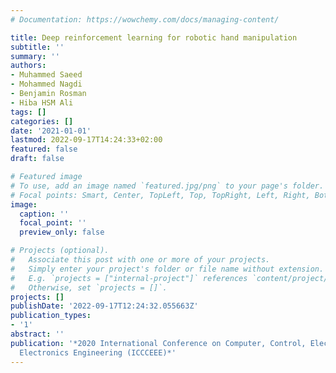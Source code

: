 ```yaml
---
# Documentation: https://wowchemy.com/docs/managing-content/

title: Deep reinforcement learning for robotic hand manipulation
subtitle: ''
summary: ''
authors:
- Muhammed Saeed
- Mohammed Nagdi
- Benjamin Rosman
- Hiba HSM Ali
tags: []
categories: []
date: '2021-01-01'
lastmod: 2022-09-17T14:24:33+02:00
featured: false
draft: false

# Featured image
# To use, add an image named `featured.jpg/png` to your page's folder.
# Focal points: Smart, Center, TopLeft, Top, TopRight, Left, Right, BottomLeft, Bottom, BottomRight.
image:
  caption: ''
  focal_point: ''
  preview_only: false

# Projects (optional).
#   Associate this post with one or more of your projects.
#   Simply enter your project's folder or file name without extension.
#   E.g. `projects = ["internal-project"]` references `content/project/deep-learning/index.md`.
#   Otherwise, set `projects = []`.
projects: []
publishDate: '2022-09-17T12:24:32.055663Z'
publication_types:
- '1'
abstract: ''
publication: '*2020 International Conference on Computer, Control, Electrical, and
  Electronics Engineering (ICCCEEE)*'
---
```


